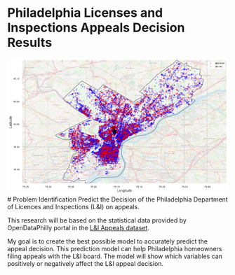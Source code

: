 # Philadelphia Licenses and Inspections Appeals Decision Results
<img src="images/appeal_map.png"/>
# Problem Identification
Predict the Decision of the Philadelphia Department of Licences and Inspections (L&I) on appeals.

This research will be based on the statistical data provided by OpenDataPhilly portal in the [L&I Appeals dataset](https://www.opendataphilly.org/dataset/license-and-inspections-appeals/resource/b721ad52-9e27-46d2-b494-6bf0ef1c7603).

My goal is to create the best possible model to accurately predict the appeal decision. This prediction model can help Philadelphia homeowners filing appeals with the L&I board. The model will show which variables can positively or negatively affect the L&I appeal decision.
